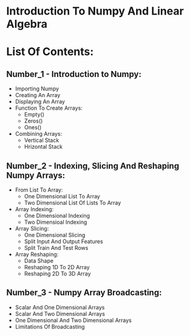 # Introduction To Numpy And Linear Algebra

# List Of Contents:

## Number_1 - Introduction to Numpy:
* Importing Numpy
* Creating An Array
* Displaying An Array
* Function To Create Arrays:
  * Empty()
  * Zeros()
  * Ones()
* Combining Arrays:
  * Vertical Stack
  * Hrizontal Stack
  
## Number_2 - Indexing, Slicing And Reshaping Numpy Arrays:
* From List To Array:
  * One Dimensional List To Array
  * Two Dimensional List Of Lists To Array
* Array Indexing:
  * One Dimensional Indexing
  * Two Dimensioal Indexing
* Array Slicing:
  * One Dimensional Slicing
  * Split Input And Output Features
  * Split Train And Test Rows
* Array Reshaping:
  * Data Shape
  * Reshaping 1D To 2D Array
  * Reshaping 2D To 3D Array
  
## Number_3 - Numpy Array Broadcasting:
* Scalar And One Dimensional Arrays
* Scalar And Two Dimensional Arrays
* One Dimensional And Two Dimensional Arrays
* Limitations Of Broadcasting
